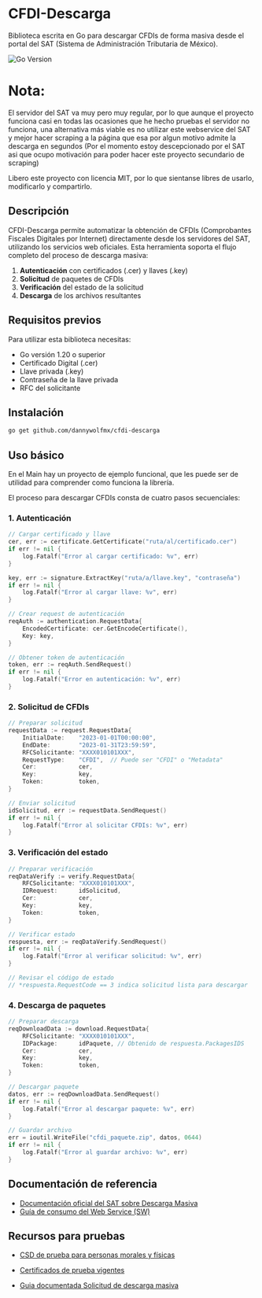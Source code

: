 # CFDI-Descarga

Biblioteca escrita en Go para descargar CFDIs de forma masiva desde el portal del SAT (Sistema de Administración Tributaria de México).

![Go Version](https://img.shields.io/badge/Go-1.20+-blue)


# Nota: 

El servidor del SAT va muy pero muy regular, por lo que aunque el proyecto funciona casi en todas las ocasiones que he hecho pruebas el servidor no funciona,
una alternativa más viable es no utilizar este webservice del SAT y mejor hacer scraping a la página que esa por algun motivo admite la descarga en segundos 
(Por el momento estoy descepcionado por el SAT asi que ocupo motivación para poder hacer este proyecto secundario de scraping)

Libero este proyecto con licencia MIT, por lo que sientanse libres de usarlo, modificarlo y compartirlo.

## Descripción

CFDI-Descarga permite automatizar la obtención de CFDIs (Comprobantes Fiscales Digitales por Internet) directamente desde los servidores del SAT, utilizando los servicios web oficiales. Esta herramienta soporta el flujo completo del proceso de descarga masiva:

1. **Autenticación** con certificados (.cer) y llaves (.key)
2. **Solicitud** de paquetes de CFDIs
3. **Verificación** del estado de la solicitud
4. **Descarga** de los archivos resultantes

## Requisitos previos

Para utilizar esta biblioteca necesitas:

- Go versión 1.20 o superior
- Certificado Digital (.cer)
- Llave privada (.key)
- Contraseña de la llave privada
- RFC del solicitante

## Instalación

```bash
go get github.com/dannywolfmx/cfdi-descarga
```

## Uso básico

En el Main hay un proyecto de ejemplo funcional, que les puede ser de utilidad para comprender como funciona la librería.

El proceso para descargar CFDIs consta de cuatro pasos secuenciales:

### 1. Autenticación

```go
// Cargar certificado y llave
cer, err := certificate.GetCertificate("ruta/al/certificado.cer")
if err != nil {
    log.Fatalf("Error al cargar certificado: %v", err)
}

key, err := signature.ExtractKey("ruta/a/llave.key", "contraseña")
if err != nil {
    log.Fatalf("Error al cargar llave: %v", err)
}

// Crear request de autenticación
reqAuth := authentication.RequestData{
    EncodedCertificate: cer.GetEncodeCertificate(),
    Key: key,
}

// Obtener token de autenticación
token, err := reqAuth.SendRequest()
if err != nil {
    log.Fatalf("Error en autenticación: %v", err)
}
```

### 2. Solicitud de CFDIs

```go
// Preparar solicitud
requestData := request.RequestData{
    InitialDate:    "2023-01-01T00:00:00",
    EndDate:        "2023-01-31T23:59:59",
    RFCSolicitante: "XXXX010101XXX",
    RequestType:    "CFDI",  // Puede ser "CFDI" o "Metadata"
    Cer:            cer,
    Key:            key,
    Token:          token,
}

// Enviar solicitud
idSolicitud, err := requestData.SendRequest()
if err != nil {
    log.Fatalf("Error al solicitar CFDIs: %v", err)
}
```

### 3. Verificación del estado

```go
// Preparar verificación
reqDataVerify := verify.RequestData{
    RFCSolicitante: "XXXX010101XXX",
    IDRequest:      idSolicitud,
    Cer:            cer,
    Key:            key,
    Token:          token,
}

// Verificar estado
respuesta, err := reqDataVerify.SendRequest()
if err != nil {
    log.Fatalf("Error al verificar solicitud: %v", err)
}

// Revisar el código de estado
// *respuesta.RequestCode == 3 indica solicitud lista para descargar
```

### 4. Descarga de paquetes

```go
// Preparar descarga
reqDownloadData := download.RequestData{
    RFCSolicitante: "XXXX010101XXX",
    IDPackage:      idPaquete, // Obtenido de respuesta.PackagesIDS
    Cer:            cer,
    Key:            key,
    Token:          token,
}

// Descargar paquete
datos, err := reqDownloadData.SendRequest()
if err != nil {
    log.Fatalf("Error al descargar paquete: %v", err)
}

// Guardar archivo
err = ioutil.WriteFile("cfdi_paquete.zip", datos, 0644)
if err != nil {
    log.Fatalf("Error al guardar archivo: %v", err)
}
```

## Documentación de referencia

- [Documentación oficial del SAT sobre Descarga Masiva](https://www.sat.gob.mx/cs/Satellite?blobcol=urldata&blobkey=id&blobtable=MungoBlobs&blobwhere=1579314915253&ssbinary=true)
- [Guía de consumo del Web Service (SW)](https://developers.sw.com.mx/knowledge-base/consumo-webservice-descarga-masiva-sat/)

## Recursos para pruebas

- [CSD de prueba para personas morales y físicas](http://omawww.sat.gob.mx/tramitesyservicios/Paginas/documentos/RFC-PAC-SC.zip)
- [Certificados de prueba vigentes](https://developers.sw.com.mx/knowledge-base/donde-encuentro-csd-de-pruebas-vigentes/)

- [Guia documentada Solicitud de descarga masiva](https://www.sat.gob.mx/cs/Satellite?blobcol=urldata&blobkey=id&blobtable=MungoBlobs&blobwhere=1461175195160&ssbinary=true)

